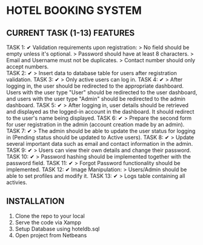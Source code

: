 # HOTEL BOOKING SYSTEM

## CURRENT TASK (1-13) FEATURES

TASK 1:  ✔
      Validation requirements upon registration:
      > No field should be empty unless it's optional.
      > Password should have at least 8 characters.
      > Email and Username must not be duplicates.
      > Contact number should only accept numbers.     
TASK 2:  ✔
      > Insert data to database table for  users after registration validation.
TASK 3:  ✔
      > Only active users can log in.
TASK 4:  ✔
      > After logging in, the user should be redirected to the appropriate dashboard.
        Users with the user type "User" should be redirected to the user dashboard, 
        and users with the user type "Admin" should be redirected to the admin dashboard.
TASK 5:  ✔
      > After logging in, user details should be retrieved and displayed as the logged-in account in the dashboard.
        It should redirect to the user's name being displayed.
TASK 6:  ✔
      > Prepare the second form for user registration in the admin (account creation made by an admin).
TASK 7:  ✔
      > The admin should be able to update the user status for logging in 
        (Pending status should be updated to Active users).
TASK 8:  ✔
      > Update several important data such as email and contact information in the admin.
TASK 9:  ✔
      > Users can view their own details and change their password.
TASK 10:  ✔
      > Password hashing should be implemented together with the password field.
TASK 11:  ✔
      > Forgot Password functionality should be implemented.
TASK 12:  ✔
      Image Manipulation:
      > Users/Admin should be able to set profiles and modify it.
TASK 13:  ✔
      > Logs table containing all activies. 

## INSTALLATION

1. Clone the repo to your local
2. Serve the code via Xampp
3. Setup Database using hoteldb.sql
4. Open project from Netbeans

